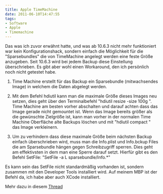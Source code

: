 ```yaml
---
title: Apple TimeMachine
date: 2011-06-10T14:47:55
tags:
- Software
- Apple
- Timemachine
---
```


Das was ich zuvor erwähnt hatte, und was ab 10.6.3 nicht mehr funktioniert
war kein Konfigurationshack, sondern einfach die Möglichkeit für die
"Sparsebundles" die von TimeMachine angelegt werden eine feste Größe
anzugeben. Seit 10.6.3 wird bei jedem Backup diese Einstellung
überschrieben. Es gibt aber wohl einen Workaround, den ich persönlich noch
nicht getestet habe.

1. Time Machine erstellt für das Backup ein Sparsebundle (mitwachsendes
Image) in welchem die Daten abgelegt werden.

2. Mit dem Befehl hdiutil kann man die maximale Größe dieses Images neu
setzen, dies geht über den Terminalbefehl "hdiutil resize -size 100g
<sparsebundle name>". Time Machine am besten vorher abschalten und darauf
achten dass das Image gerade nicht gemountet ist. Wenn das Image bereits
größer als die gewünschte Zielgröße ist, kann man vorher in der normalen
Time Machine Oberfläche alte Backups löschen und mit "hdiutil compact
<sparsebundle name>" das Image verkleinern.

3. Um zu verhindern dass diese maximale Größe beim nächsten Backup einfach
überschrieben wird, muss man die Info.plist und Info.bckup Files die am
Sparsebundle hängen gegen Schreibzugriff sperren. Dies geht am effektivsten
in dem man eine Sperre darauf setzt. Hierfür gibt es den Befehl SetFile:
"SetFile -a L sparsebundle/Info.*"

Es kann sein das SetFile nicht standardmäßig vorhanden ist, sondern
zusammen mit den Developer Tools installiert wird. Auf meinem MBP ist der
Befehl da, ich habe aber auch XCode installiert.

Mehr dazu in diesem [Thread](http://discussions.apple.com/thread....readID=2383738)

